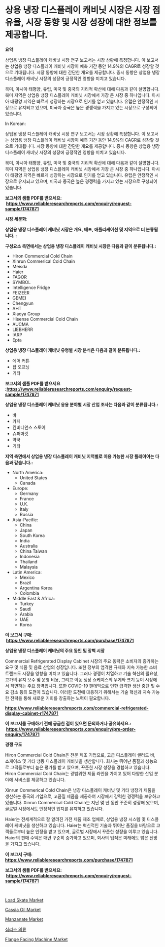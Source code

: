 <p><h1>상용 냉장 디스플레이 캐비닛 시장은 시장 점유율, 시장 동향 및 시장 성장에 대한 정보를 제공합니다.</h1></p><p><strong>요약</strong></p>
<p><p>상업용 냉장 디스플레이 캐비닛 시장 연구 보고서는 시장 상황에 특정합니다. 이 보고서는 상업용 냉장 디스플레이 캐비닛 시장이 예측 기간 동안 14.9%의 CAGR로 성장할 것으로 기대됩니다. 시장 동향에 대한 간단한 개요를 제공합니다. 증시 동향은 상업용 냉장 디스플레이 캐비닛 시장의 성장에 긍정적인 영향을 미치고 있습니다. </p><p>북미, 아시아 태평양, 유럽, 미국 및 중국의 지리적 확산에 대해 다음과 같이 설명합니다. 북미 지역은 상업용 냉장 디스플레이 캐비닛 시장에서 가장 큰 시장 중 하나입니다. 아시아 태평양 지역은 빠르게 성장하는 시장으로 인기를 얻고 있습니다. 유럽은 안정적인 시장으로 유지되고 있으며, 미국과 중국은 높은 경쟁력을 가지고 있는 시장으로 구성되어 있습니다.</p><p>In Korean:</p><p>상업용 냉장 디스플레이 캐비닛 시장 연구 보고서는 시장 상황에 특정합니다. 이 보고서는 상업용 냉장 디스플레이 캐비닛 시장이 예측 기간 동안 14.9%의 CAGR로 성장할 것으로 기대됩니다. 시장 동향에 대한 간단한 개요를 제공합니다. 증시 동향은 상업용 냉장 디스플레이 캐비닛 시장의 성장에 긍정적인 영향을 미치고 있습니다. </p><p>북미, 아시아 태평양, 유럽, 미국 및 중국의 지리적 확산에 대해 다음과 같이 설명합니다. 북미 지역은 상업용 냉장 디스플레이 캐비닛 시장에서 가장 큰 시장 중 하나입니다. 아시아 태평양 지역은 빠르게 성장하는 시장으로 인기를 얻고 있습니다. 유럽은 안정적인 시장으로 유지되고 있으며, 미국과 중국은 높은 경쟁력을 가지고 있는 시장으로 구성되어 있습니다.</p></p>
<p><strong>보고서의 샘플 PDF를 받으세요: &nbsp;<a href="https://www.reliableresearchreports.com/enquiry/request-sample/1747871">https://www.reliableresearchreports.com/enquiry/request-sample/1747871</a></strong></p>
<p><strong>시장 세분화:</strong></p>
<p><strong> 상업용 냉장 디스플레이 캐비닛 시장은 개요, 배포, 애플리케이션 및 지역으로 더 분류됩니다. :</strong></p>
<p><strong>구성요소 측면에서는 상업용 냉장 디스플레이 캐비닛 시장은 다음과 같이 분류됩니다.:</strong></p>
<p><ul><li>Hiron Commercial Cold Chain</li><li>Xinrun Commerical Cold Chain</li><li>Meisda</li><li>Haier</li><li>FAGOR</li><li>SYMBOL</li><li>Intelligence Fridge</li><li>FEIZEER</li><li>GEMEI</li><li>Chengyun</li><li>AHT</li><li>Xiaoya Group</li><li>Hisense Commercial Cold Chain</li><li>AUCMA</li><li>LIEBHERR</li><li>IARP</li><li>Epta</li></ul></p>
<p><strong> 상업용 냉장 디스플레이 캐비닛 유형별 시장 분석은 다음과 같이 분류됩니다.:</strong></p>
<p><ul><li>에어 커튼</li><li>탑 오프닝</li><li>기타</li></ul></p>
<p><strong>보고서의 샘플 PDF를 받으세요 :<a href="https://www.reliableresearchreports.com/enquiry/request-sample/1747871">https://www.reliableresearchreports.com/enquiry/request-sample/1747871</a></strong></p>
<p><strong> 상업용 냉장 디스플레이 캐비닛 응용 분야별 시장 산업 조사는 다음과 같이 분류됩니다.:</strong></p>
<p><ul><li>바</li><li>카페</li><li>컨비니언스 스토어</li><li>슈퍼마켓</li><li>약국</li><li>기타</li></ul></p>
<p><strong>지역 측면에서 상업용 냉장 디스플레이 캐비닛 지역별로 이용 가능한 시장 플레이어는 다음과 같습니다.:</strong></p>
<p><ul>
    <li>
        North America:
        <ul>
            <li>United States</li>
            <li>Canada</li>
        </ul>
    </li>
    <li>
        Europe:
        <ul>
            <li>Germany</li>
            <li>France</li>
            <li>U.K.</li>
            <li>Italy</li>
            <li>Russia</li>
        </ul>
    </li>
    <li>
        Asia-Pacific:
        <ul>
            <li>China</li>
            <li>Japan</li>
            <li>South Korea</li>
            <li>India</li>
            <li>Australia</li>
            <li>China Taiwan</li>
            <li>Indonesia</li>
            <li>Thailand</li>
            <li>Malaysia</li>
        </ul>
    </li>
    <li>
        Latin America:
        <ul>
            <li>Mexico</li>
            <li>Brazil</li>
            <li>Argentina Korea</li>
            <li>Colombia</li>
        </ul>
    </li>
    <li>
        Middle East & Africa:
        <ul>
            <li>Turkey</li>
            <li>Saudi</li>
            <li>Arabia</li>
            <li>UAE</li>
            <li>Korea</li>
        </ul>
    </li>
    </ul></p>
<p><strong>이 보고서 구매: &nbsp;<a href="https://www.reliableresearchreports.com/purchase/1747871">https://www.reliableresearchreports.com/purchase/1747871</a></strong></p>
<p><strong>상업용 냉장 디스플레이 캐비닛의 주요 동인 및 장벽 시장</strong></p>
<p><p>Commercial Refrigerated Display Cabinet 시장의 주요 동력은 소비자의 증가하는 요구 및 식품 및 음료 산업의 성장입니다. 또한 정부의 엄격한 규제와 지속 가능한 소비 트렌드도 시장을 영향을 미치고 있습니다. 그러나 경쟁이 치열하고 기술 혁신의 필요성, 고가의 유지 보수 및 운영 비용, 그리고 이동 냉장 쇼케이스의 무게와 크기 등이 시장에서 직면하는 주요 장벽입니다. 또한 COVID-19 팬데믹으로 인한 급격한 생산 중단 및 수요 감소 등의 도전이 있습니다. 이러한 도전에 대응하기 위해서는 기술 혁신과 지속 가능한 전략을 통해 새로운 기회를 창출하는 노력이 필요합니다.</p></p>
<p><strong><a href="https://www.reliableresearchreports.com/commercial-refrigerated-display-cabinet-r1747871">https://www.reliableresearchreports.com/commercial-refrigerated-display-cabinet-r1747871</a></strong></p>
<p><strong>이 보고서를 구매하기 전에 궁금한 점이 있으면 문의하거나 공유하세요.: &nbsp;<a href="https://www.reliableresearchreports.com/enquiry/pre-order-enquiry/1747871">https://www.reliableresearchreports.com/enquiry/pre-order-enquiry/1747871</a></strong></p>
<p><strong>경쟁 구도</strong></p>
<p><p>Hiron Commercial Cold Chain은 전문 제조 기업으로, 고급 디스플레이 샐러드 바, 쇼케이스 및 기타 냉동 디스플레이 캐비닛을 생산합니다. 회사는 뛰어난 품질과 성능으로 고객들로부터 높은 평가를 받고 있으며, 꾸준한 시장 성장을 경험하고 있습니다. Hiron Commercial Cold Chain는 광범위한 제품 라인을 가지고 있어 다양한 산업 분야에 서비스를 제공하고 있습니다.</p><p>Xinrun Commerical Cold Chain은 냉장 디스플레이 캐비닛 및 기타 냉장기 제품을 생산하는 중국의 기업으로, 고품질 제품을 제공하여 시장에서 강력한 경쟁력을 보유하고 있습니다. Xinrun Commerical Cold Chain는 지난 몇 년 동안 꾸준히 성장해 왔으며, 글로벌 시장에서도 안정적인 입지를 유지하고 있습니다.</p><p>Haier는 전세계적으로 잘 알려진 가전 제품 제조 업체로, 상업용 냉장 시스템 및 디스플레이 케비닛을 생산하고 있습니다. Haier는 혁신적인 기술과 뛰어난 품질을 바탕으로 고객들로부터 높은 인정을 받고 있으며, 글로벌 시장에서 꾸준한 성장을 이루고 있습니다. Haier의 판매 수익은 매년 꾸준히 증가하고 있으며, 회사의 업적은 미래에도 밝은 전망을 가지고 있습니다.</p></p>
<p><strong>이 보고서 구매: &nbsp; <a href="https://www.reliableresearchreports.com/purchase/1747871">https://www.reliableresearchreports.com/purchase/1747871</a></strong></p>
<p><strong>보고서의 샘플 PDF를 받으세요: &nbsp;<a href="https://www.reliableresearchreports.com/enquiry/request-sample/1747871">https://www.reliableresearchreports.com/enquiry/request-sample/1747871</a></strong><strong></strong></p>
<p>&nbsp;</p>
<p><p><a href="https://github.com/gulaimolin/Market-Research-Report-List-4/blob/main/load-skate-market.md">Load Skate Market</a></p><p><a href="https://issuu.com/reportprime-2/docs/cassia-oil-market-size-2030.pptx">Cassia Oil Market</a></p><p><a href="https://issuu.com/reportprime-2/docs/manzanate-market-size-2030.pptx">Manzanate Market</a></p><p><a href="https://github.com/Madalyell456456/Market-Research-Report-List-1/blob/main/819261425719.md">심리스 의류</a></p><p><a href="https://github.com/mauripalmi/Market-Research-Report-List-2/blob/main/flange-facing-machine-market.md">Flange Facing Machine Market</a></p></p>